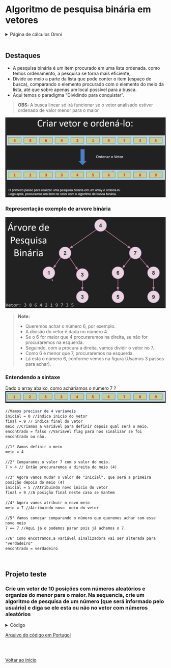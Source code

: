# Algoritmo de pesquisa binária em vetores

<details>
<summary>Página de cálculos Omni</summary>

[Omni calculator](https://www.omnicalculator.com/math/log-2)

</details>

<br>

## Destaques
- A pesquisa binária é um item procurado em uma lista ordenada. como temos ordenamento, a pesquisa se torna mais eficiente,
- Divide ao meio a parte da lista que pode conter o item (espaço de busca), comparando o elemento procurado com o elemento do meio da lista, até que sobre apenas um local possível para a busca.
- Aqui temos o paradigma “Dividindo para conquistar”.

>**OBS:** A busca linear só irá funcionar se o vetor analisado estiver ordenado de valor menor para o maior
<img src="/Arquivos/img/38.jpg" alt="Texto Alternativo" width="700">

### Representação exemplo de arvore binária
<img src="/Arquivos/img/39.jpg" alt="Texto Alternativo" width="600">

>**Note:**
> - Queremos achar o número 6, por exemplo.
> - A divisão do vetor é dada no número 4.
> - Se o 6 for maior que 4 procuraremos na direita, se não for procuraremos na esquerda.
> - Seguindo, com a procura a direita, vamos dividir o vetor no 7.
> - Como 6 é menor que 7, procuraremos na esquerda.
> - Lá esta o número 6, conforme vemos na figura (Usamos 3  passos para achar).

### Entendendo a sintaxe
Dado o array abaixo, como acharíamos o número 7 ?
<img src="/Arquivos/img/40.jpg" alt="Texto Alternativo" width="800">

```portugol
//Vamos precisar de 4 variaveis 
inicial = 0 //indica inicio do vetor
final = 9 // indica final do vetor
meio //Criamos a variável para definir depois qual será o meio.
encontrado = falso //Variavel flag para nos sinalizar se foi encontrado ou não.

//1° Vamos definir o meio 
meio = 4 

//2° Comparamos o valor 7 com o valor do meio. 
7 > 4 // Então procuraremos a direita do meio (4)

//3° Agora vamos mudar o valor de "Inicial", que será a primeira posição depois do meio (4)
inicial = 5 //Atribuindo novo inicio do vetor
final = 9 //A posição final neste caso se mantem

//4° Agora vamos atribuir o novo meio
meio = 7 //Atribuindo novo  meio do vetor

//5° Vamos começar comparando o número que queremos achar com esse novo meio
7 == 7 //Aqui já o podemos parar pois já achamos o 7.

//6° Como encotramos,a variável sinalizadora vai ser alterada para "verdadeiro"
encontrado = verdadeiro
```
<br>

## Projeto teste

### Crie um vetor de 10 posições com números aleatórios e organize do menor para o maior. Na sequencia, crie um algoritmo de pesquisa de um número (que será informado pelo usuário) e diga se ele esta ou não no vetor com números aleatórios
<details>
<summary>Código</summary>

```portugol
programa
{
	//Incluindo biblioteca de utilitários
	inclua biblioteca Util --> u

	//Criando variáveis
	inteiro cont, cont_a, cont_b
	inteiro aux
	inteiro vet[10]
	
	funcao inicio()
	{
		preenche_ordena_vetor(vet)

		//Imprimindo o vetor na tela (Para conferirmos os números presentes nele)
		para(cont_a = 0; cont_a <= 9; cont_a++){
			escreva (vet[cont_a] + " ")
		}
		
		//Pulando linha
		escreva("\n")

		//Implementando pesauisa binária
		inteiro inicial = 0 //Variável de inicio do vetor (Inicializada com 0)
		inteiro final = 9 //Variável de final do vetor (Inicializada  com a última posição do vetor (9) )
		inteiro meio //Variável do meio (Geralmente não inicializada)
		logico encontrado = falso //Variável flag de tipo lógico (Inicializada como falso poisainda não pesquisamos)
		inteiro busca //Variável que irá receber o número que queremos buscar (Geralmente atribuida pelo usuário)

		//Pedindo valor para "busca"
		escreva("Digite o valor que quer pesquisar: ")
		leia(busca)

		//Laço para encontrar o número da variável "busca"
		enquanto ((inicial <= final) e (nao encontrado)){
			meio = (inicial + final) / 2

			//Condição para comparação da variável "meio" com a variável "busca".
			se(vet[meio] == busca){
				encontrado = verdadeiro 
			}
			//Determinando para qual lado irei em caso de "meio" maior que "busca" (Movimenta final para esquerda)
			senao se (vet[meio] > busca){
				final = meio -1 //Deslocará o final do vetor para antes do meio
			}
			//Determinando para qual lado irei em caso de "meio" maior que "busca" (Movimenta inicio para direita)
			senao {
				inicial = meio + 1 //Deslocará o inicio do vetor para depois do meio
			}
		}

		//Agindo caso a nossa flag vire verdadeira (Caso encontremos o número da variável "busca").
		se(encontrado == verdadeiro){
			escreva("\nSim ! O número procurado se encontra no vetor.\n")
		}
		//Agindo caso a nossa flag permaneça falsa (Caso não encontremos o número da variável "busca")
		senao{
			escreva("\nNão ! o número procurado não esta presente no vetor.\n")
		}
		
	}

	//Criando função a parte para preencher e ordenar o vetor
	funcao preenche_ordena_vetor(inteiro vetor[]){
		//preenchendo vetor
		para (cont = 0; cont <= 9; cont++){
			vet[cont] = u.sorteia(1, 20)
		}
		
		//ordenando vetor
		para (cont_a = 0; cont_a <= 9; cont_a++){
			para(cont_b = cont_a + 1; cont_b <= 9; cont_b++){
				se(vetor[cont_a] > vetor[cont_b]){
					aux = vet[cont_b]
					vetor[cont_b] = vetor[cont_a]
					vetor[cont_a] = aux
				}
			}
		}
	}
	
}
```

</details>

[Arquivo do código em Portugol](/Arquivos/C%C3%B3digo/Teste%20pesquisa%20bin%C3%A1ria.por)

<br>

<br>

[Voltar ao inicio](/README.md)
